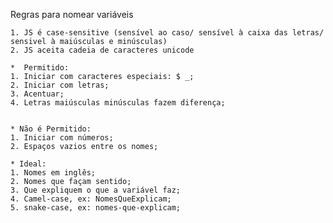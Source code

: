 Regras para nomear variáveis

    1. JS é case-sensitive (sensível ao caso/ sensível à caixa das letras/ sensivel à maiúsculas e minúsculas)
    2. JS aceita cadeia de caracteres unicode

    *  Permitido:
    1. Iniciar com caracteres especiais: $ _;
    2. Iniciar com letras;
    3. Acentuar;
    4. Letras maiúsculas minúsculas fazem diferença;


    * Não é Permitido:
    1. Iniciar com números;
    2. Espaços vazios entre os nomes;

    * Ideal:
    1. Nomes em inglês;
    2. Nomes que façam sentido;
    3. Que expliquem o que a variável faz;
    4. Camel-case, ex: NomesQueExplicam;
    5. snake-case, ex: nomes-que-explicam;
